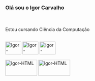 <n> <h3>  Olá sou o Igor Carvalho <n/> </h3>
  <br> </br>
Estou cursando Ciência da Computação
##
<div>
<img align="center" alt="Igor-HTML" height="40" width="50" src="https://img.shields.io/badge/HTML5-E34F26?style=for-the-badge&logo=html5&logoColor=white"> <a/>
<img align="center" alt="Igor-HTML" height="40" width="50" src="https://img.shields.io/badge/CSS3-1572B6?style=for-the-badge&logo=css3&logoColor=white"> <a/>
<img align="center" alt="Igor-HTML" height="40" width="50" src="https://img.shields.io/badge/Python-14354C?style=for-the-badge&logo=python&logoColor=white"> <a/>



</div>

<br>
<img align="center" alt="Igor-HTML" height="50" width="100" src="https://img.shields.io/badge/Instagram-E4405F?style=for-the-badge&logo=instagram&logoColor=white"> <a/>
<img align="center" alt="Igor-HTML" height="50" width="100" src="https://img.shields.io/badge/LinkedIn-0077B5?style=for-the-badge&logo=linkedin&logoColor=white"> <a/>

